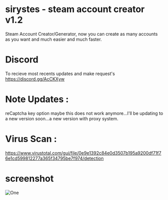 # sirystes - steam account creator v1.2
Steam Account Creator/Generator, now you can create as many accounts as you want and much easier and much faster.

# Discord
To recieve most recents updates and make request's
https://discord.gg/AcCKXyw

# Note Updates :
reCaptcha key option
maybe this does not work anymore...I'll be updating to a new version soon...a new version with proxy system.

# Virus Scan :
https://www.virustotal.com/gui/file/0e9e1392c84e0d3507b195a9200df71f76e1cd599812277a365f34795be7f974/detection

# screenshot
<img src="https://i.imgur.com/KSWJeyw.gif" alt="One" data-canonical-src="https://i.imgur.com/KSWJeyw.gif" style="max-width:100%;">

